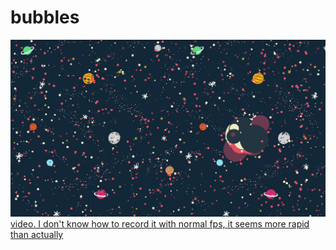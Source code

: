 # bubbles
![Image of bubble](https://github.com/Muhamob/bubbles/blob/master/img/jsvideoKazam_screencast_00001.mp48.png)
[video. I don't know how to record it with normal fps, it seems more rapid than actually](https://www.youtube.com/watch?v=nPEnbl85Pyc)
